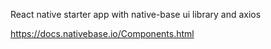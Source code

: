 React native starter app with native-base ui library and axios

https://docs.nativebase.io/Components.html
